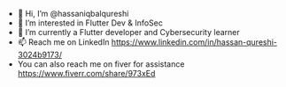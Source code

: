 - 👋 Hi, I’m @hassaniqbalqureshi
- 👀 I’m interested in Flutter Dev & InfoSec
- 🌱 I’m currently a Flutter developer and Cybersecurity learner
- 📫 Reach me on LinkedIn https://www.linkedin.com/in/hassan-qureshi-3024b9173/
- You can also reach me on fiver for assistance https://www.fiverr.com/share/973xEd

<!---
hassaniqbalqureshi/hassaniqbalqureshi is a ✨ special ✨ repository because its `README.md` (this file) appears on your GitHub profile.
You can click the Preview link to take a look at your changes.
--->
